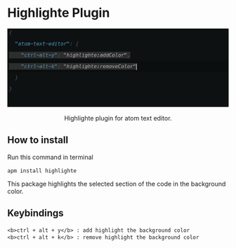 # Highlighte Plugin

<p align="center">
	<img src="https://raw.githubusercontent.com/silverreve23/hightlighte/master/img/screen.png">
</p>

<p align="center">
    Highlighte plugin for atom text editor.
</p>

## How to install

Run this command in terminal

	apm install highlighte

This package highlights the selected section 
of the code in the background color.

## Keybindings

	<b>ctrl + alt + y</b> : add highlight the background color
	<b>ctrl + alt + k</b> : remove highlight the background color
